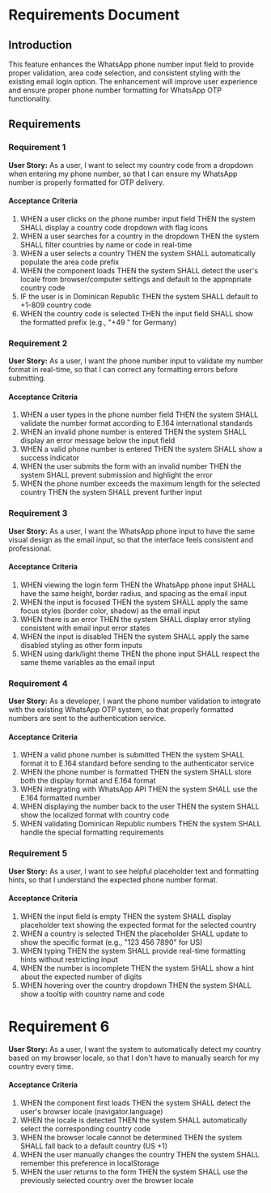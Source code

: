 # Requirements Document

## Introduction

This feature enhances the WhatsApp phone number input field to provide proper validation, area code selection, and consistent styling with the existing email login option. The enhancement will improve user experience and ensure proper phone number formatting for WhatsApp OTP functionality.

## Requirements

### Requirement 1

**User Story:** As a user, I want to select my country code from a dropdown when entering my phone number, so that I can ensure my WhatsApp number is properly formatted for OTP delivery.

#### Acceptance Criteria

1. WHEN a user clicks on the phone number input field THEN the system SHALL display a country code dropdown with flag icons
2. WHEN a user searches for a country in the dropdown THEN the system SHALL filter countries by name or code in real-time
3. WHEN a user selects a country THEN the system SHALL automatically populate the area code prefix
4. WHEN the component loads THEN the system SHALL detect the user's locale from browser/computer settings and default to the appropriate country code
5. IF the user is in Dominican Republic THEN the system SHALL default to +1-809 country code
6. WHEN the country code is selected THEN the input field SHALL show the formatted prefix (e.g., "+49 " for Germany)

### Requirement 2

**User Story:** As a user, I want the phone number input to validate my number format in real-time, so that I can correct any formatting errors before submitting.

#### Acceptance Criteria

1. WHEN a user types in the phone number field THEN the system SHALL validate the number format according to E.164 international standards
2. WHEN an invalid phone number is entered THEN the system SHALL display an error message below the input field
3. WHEN a valid phone number is entered THEN the system SHALL show a success indicator
4. WHEN the user submits the form with an invalid number THEN the system SHALL prevent submission and highlight the error
5. WHEN the phone number exceeds the maximum length for the selected country THEN the system SHALL prevent further input

### Requirement 3

**User Story:** As a user, I want the WhatsApp phone input to have the same visual design as the email input, so that the interface feels consistent and professional.

#### Acceptance Criteria

1. WHEN viewing the login form THEN the WhatsApp phone input SHALL have the same height, border radius, and spacing as the email input
2. WHEN the input is focused THEN the system SHALL apply the same focus styles (border color, shadow) as the email input
3. WHEN there is an error THEN the system SHALL display error styling consistent with email input error states
4. WHEN the input is disabled THEN the system SHALL apply the same disabled styling as other form inputs
5. WHEN using dark/light theme THEN the phone input SHALL respect the same theme variables as the email input

### Requirement 4

**User Story:** As a developer, I want the phone number validation to integrate with the existing WhatsApp OTP system, so that properly formatted numbers are sent to the authentication service.

#### Acceptance Criteria

1. WHEN a valid phone number is submitted THEN the system SHALL format it to E.164 standard before sending to the authenticator service
2. WHEN the phone number is formatted THEN the system SHALL store both the display format and E.164 format
3. WHEN integrating with WhatsApp API THEN the system SHALL use the E.164 formatted number
4. WHEN displaying the number back to the user THEN the system SHALL show the localized format with country code
5. WHEN validating Dominican Republic numbers THEN the system SHALL handle the special formatting requirements

### Requirement 5

**User Story:** As a user, I want to see helpful placeholder text and formatting hints, so that I understand the expected phone number format.

#### Acceptance Criteria

1. WHEN the input field is empty THEN the system SHALL display placeholder text showing the expected format for the selected country
2. WHEN a country is selected THEN the placeholder SHALL update to show the specific format (e.g., "123 456 7890" for US)
3. WHEN typing THEN the system SHALL provide real-time formatting hints without restricting input
4. WHEN the number is incomplete THEN the system SHALL show a hint about the expected number of digits
5. WHEN hovering over the country dropdown THEN the system SHALL show a tooltip with country name and code
##
# Requirement 6

**User Story:** As a user, I want the system to automatically detect my country based on my browser locale, so that I don't have to manually search for my country every time.

#### Acceptance Criteria

1. WHEN the component first loads THEN the system SHALL detect the user's browser locale (navigator.language)
2. WHEN the locale is detected THEN the system SHALL automatically select the corresponding country code
3. WHEN the browser locale cannot be determined THEN the system SHALL fall back to a default country (US +1)
4. WHEN the user manually changes the country THEN the system SHALL remember this preference in localStorage
5. WHEN the user returns to the form THEN the system SHALL use the previously selected country over the browser locale
